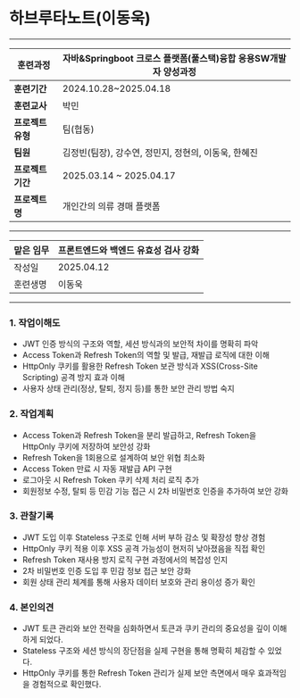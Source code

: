 # 하브루타노트(이동욱)

---

| **훈련과정** | 자바&Springboot 크로스 플랫폼(풀스택)융합 응용SW개발자 양성과정 |
| --- | --- |
| **훈련기간**    | 2024.10.28~2025.04.18 |
| **훈련교사**    | 박민 |
| **프로젝트 유형** | 팀(협동) |
| **팀원**      | 김정빈(팀장), 강수연, 정민지, 정현의, 이동욱, 한혜진 |
| **프로젝트 기간** | 2025.03.14 ~ 2025.04.17 |
| **프로젝트명**   | 개인간의 의류 경매 플랫폼 |

---

| 맡은 임무 | 프론트엔드와 백엔드 유효성 검사 강화 |
| --- | --- |
| 작성일   | 2025.04.12 |
| 훈련생명  | 이동욱 |

---

### 1. 작업이해도

- JWT 인증 방식의 구조와 역할, 세션 방식과의 보안적 차이를 명확히 파악
- Access Token과 Refresh Token의 역할 및 발급, 재발급 로직에 대한 이해
- HttpOnly 쿠키를 활용한 Refresh Token 보관 방식과 XSS(Cross-Site Scripting) 공격 방지 효과 이해
- 사용자 상태 관리(정상, 탈퇴, 정지 등)를 통한 보안 관리 방법 숙지

### 2. 작업계획

- Access Token과 Refresh Token을 분리 발급하고, Refresh Token을 HttpOnly 쿠키에 저장하여 보안성 강화
- Refresh Token을 1회용으로 설계하여 보안 위협 최소화
- Access Token 만료 시 자동 재발급 API 구현
- 로그아웃 시 Refresh Token 쿠키 삭제 처리 로직 추가
- 회원정보 수정, 탈퇴 등 민감 기능 접근 시 2차 비밀번호 인증을 추가하여 보안 강화

### 3. 관찰기록

- JWT 도입 이후 Stateless 구조로 인해 서버 부하 감소 및 확장성 향상 경험
- HttpOnly 쿠키 적용 이후 XSS 공격 가능성이 현저히 낮아졌음을 직접 확인
- Refresh Token 재사용 방지 로직 구현 과정에서의 복잡성 인지
- 2차 비밀번호 인증 도입 후 민감 정보 접근 보안 강화
- 회원 상태 관리 체계를 통해 사용자 데이터 보호와 관리 용이성 증가 확인

### 4. 본인의견

- JWT 토큰 관리와 보안 전략을 심화하면서 토큰과 쿠키 관리의 중요성을 깊이 이해하게 되었다.
- Stateless 구조와 세션 방식의 장단점을 실제 구현을 통해 명확히 체감할 수 있었다.
- HttpOnly 쿠키를 통한 Refresh Token 관리가 실제 보안 측면에서 매우 효과적임을 경험적으로 확인했다.
